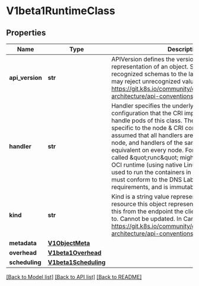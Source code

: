 # V1beta1RuntimeClass

## Properties
Name | Type | Description | Notes
------------ | ------------- | ------------- | -------------
**api_version** | **str** | APIVersion defines the versioned schema of this representation of an object. Servers should convert recognized schemas to the latest internal value, and may reject unrecognized values. More info: https://git.k8s.io/community/contributors/devel/sig-architecture/api-conventions.md#resources | [optional] 
**handler** | **str** | Handler specifies the underlying runtime and configuration that the CRI implementation will use to handle pods of this class. The possible values are specific to the node &amp; CRI configuration.  It is assumed that all handlers are available on every node, and handlers of the same name are equivalent on every node. For example, a handler called \&quot;runc\&quot; might specify that the runc OCI runtime (using native Linux containers) will be used to run the containers in a pod. The Handler must conform to the DNS Label (RFC 1123) requirements, and is immutable. | 
**kind** | **str** | Kind is a string value representing the REST resource this object represents. Servers may infer this from the endpoint the client submits requests to. Cannot be updated. In CamelCase. More info: https://git.k8s.io/community/contributors/devel/sig-architecture/api-conventions.md#types-kinds | [optional] 
**metadata** | [**V1ObjectMeta**](V1ObjectMeta.md) |  | [optional] 
**overhead** | [**V1beta1Overhead**](V1beta1Overhead.md) |  | [optional] 
**scheduling** | [**V1beta1Scheduling**](V1beta1Scheduling.md) |  | [optional] 

[[Back to Model list]](../README.md#documentation-for-models) [[Back to API list]](../README.md#documentation-for-api-endpoints) [[Back to README]](../README.md)


